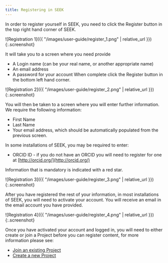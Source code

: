 ```yaml
---
title: Registering in SEEK
---
```


In order to register yourself in SEEK, you need to click the Register button in the top right hand corner of SEEK.

![Registration 1]({{ "/images/user-guide/register_1.png" | relative_url }}){:.screenshot}

It will take you to a screen where you need provide

* A Login name (can be your real name, or another appropriate name)
* An email address
* A password for your account
When complete click the Register button in the bottom left hand corner.

![Registration 2]({{ "/images/user-guide/register_2.png" | relative_url }}){:.screenshot}

<a name="new-profile"></a>
You will then be taken to a screen where you will enter further information. We require the following information:

* First Name
* Last Name
* Your email address, which should be automatically populated from the previous screen.

In some installations of SEEK, you may be required to enter:

* ORCID ID - if you do not have an ORCID you will need to register for one at [http://orcid.org/](http://orcid.org/)

Information that is mandatory is indicated with a red star.

![Registration 3]({{ "/images/user-guide/register_3.png" | relative_url }}){:.screenshot}

After you have registered the rest of your information, in most installations of SEEK, you will need to activate your account. You will receive an email in the email account you have provided.

![Registration 4]({{ "/images/user-guide/register_4.png" | relative_url }}){:.screenshot}

Once you have activated your account and logged in, you will need to either create or join a Project before you can register content, for more information please see:

  * [Join an existing Project](join-a-project)
  * [Create a new Project](create-a-project)

